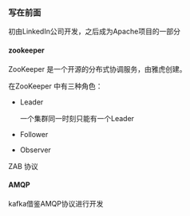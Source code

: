 ### 写在前面

初由LinkedIn公司开发，之后成为Apache项目的一部分 





#### zookeeper

ZooKeeper 是一个开源的分布式协调服务，由雅虎创建。

在ZooKeeper 中有三种角色：

* Leader

  一个集群同一时刻只能有一个Leader

* Follower

* Observer



ZAB 协议



#### AMQP

kafka借鉴AMQP协议进行开发 